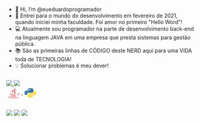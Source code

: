 - 👋 Hi, I’m @eueduardoprogramador 
- 💞️ Entrei para o mundo do desenvolvimento em fevereiro de 2021, quando iniciei minha faculdade. Foi amor no primeiro "Hello Word"!
- 💻 Atualmente sou programador na parte de desenvolvimento back-end na linguagem JAVA em uma empresa que presta sistemas para gestão pública.
- 📚 São as primeiras linhas de CÓDIGO deste NERD aqui para uma VIDA toda de TECNOLOGIA!
- 💡 Solucionar problemas é meu dever! 
 ##
<div>
   <a href="https://github.com/eueduardoprogramador">
 <img height="180em" src="https://github-readme-stats.vercel.app/api?username=eueduardoprogramador&show_icons=true&theme=merko&include_all_commits=true&count_private=true"/>
  <img height="180em" src="https://github-readme-stats.vercel.app/api/top-langs/?username=eueduardoprogramador&layout=compact&langs_count=7&theme=merko"/>
</div>

<img align="center" alt="Rafa-Js" height="30" width="40" src="https://raw.githubusercontent.com/devicons/devicon/master/icons/java/java-plain.svg">
<img align="center" alt="Rafa-Python" height="30" width="40" src="https://raw.githubusercontent.com/devicons/devicon/master/icons/python/python-original.svg">
  
## 
  
<div>
 <a href="https://www.instagram.com/oeduardomateus/" target="_blank"><img src="https://img.shields.io/badge/-Instagram-%23E4405F?style=for-the-badge&logo=instagram&logoColor=white" target="_blank"></a> 
<a href="https://www.twitch.tv/odumateus" target="_blank"><img src="https://img.shields.io/badge/Twitch-9146FF?style=for-the-badge&logo=twitch&logoColor=white" target="_blank"></a>
<a href="https://www.linkedin.com/in/eduardo-quevedo-742803189/" target="_blank"><img src="https://img.shields.io/badge/-LinkedIn-%230077B5?style=for-the-badge&logo=linkedin&logoColor=white" target="_blank"></a> 
</div>
  
